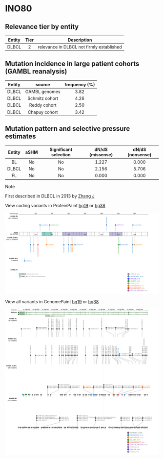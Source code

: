 # INO80

## Relevance tier by entity

|Entity|Tier|Description                              |
|:------:|:----:|-----------------------------------------|
|DLBCL |2   |relevance in DLBCL not firmly established|

## Mutation incidence in large patient cohorts (GAMBL reanalysis)

|Entity|source        |frequency (%)|
|:------:|:--------------:|:-------------:|
|DLBCL |GAMBL genomes |3.82         |
|DLBCL |Schmitz cohort|4.26         |
|DLBCL |Reddy cohort  |2.50         |
|DLBCL |Chapuy cohort |3.42         |

## Mutation pattern and selective pressure estimates

|Entity|aSHM|Significant selection|dN/dS (missense)|dN/dS (nonsense)|
|:------:|:----:|:---------------------:|:----------------:|:----------------:|
|BL    |No  |No                   |1.227           |0.000           |
|DLBCL |No  |No                   |2.156           |5.706           |
|FL    |No  |No                   |0.000           |0.000           |


> [!NOTE]
> First described in DLBCL in 2013 by [Zhang J](https://pubmed.ncbi.nlm.nih.gov/23292937)


View coding variants in ProteinPaint [hg19](https://www.bcgsc.ca/downloads/morinlab/GAMBL/test/genes/INO80_protein.html)  or [hg38](https://www.bcgsc.ca/downloads/morinlab/GAMBL/test/genes/INO80_protein_hg38.html)

![image](images/proteinpaint/INO80_NM_017553.svg)

View all variants in GenomePaint [hg19](https://www.bcgsc.ca/downloads/morinlab/GAMBL/test/genes/INO80.html)  or [hg38](https://www.bcgsc.ca/downloads/morinlab/GAMBL/test/genes/INO80_hg38.html)

![image](images/proteinpaint/INO80.svg)
